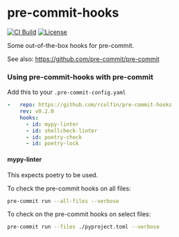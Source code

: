 # pre-commit-hooks

[![CI Build](https://github.com/rcolfin/pre-commit-hooks/actions/workflows/ci.yml/badge.svg)](https://github.com/rcolfin/pre-commit-hooks/actions/workflows/ci.yml)
[![License](https://img.shields.io/github/license/rcolfin/pre-commit-hooks.svg)](https://github.com/rcolfin/pre-commit-hooks/LICENSE)

Some out-of-the-box hooks for pre-commit.

See also: https://github.com/pre-commit/pre-commit


### Using pre-commit-hooks with pre-commit

Add this to your `.pre-commit-config.yaml`

```yaml
-   repo: https://github.com/rcolfin/pre-commit-hooks
    rev: v0.2.0
    hooks:
      - id: mypy-linter
      - id: shellcheck-linter
      - id: poetry-check
      - id: poetry-lock
```

#### mypy-linter

This expects poetry to be used.

To check the pre-commit hooks on all files:

```sh
pre-commit run --all-files --verbose
```

To check on the pre-commit hooks on select files:

```sh
pre-commit run --files ./pyproject.toml --verbose
```
